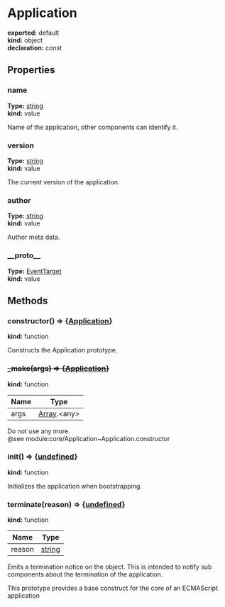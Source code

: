 # Application      
  
**exported:** default      
**kind:** object      
**declaration:** const      
## Properties      
  
### name        
  
**Type:** [string](https://developer.mozilla.org/en-US/docs/Web/JavaScript/Reference/Global_Objects/String)        
**kind:** value        
  
Name of the application, other components can identify it.        
  
### version        
  
**Type:** [string](https://developer.mozilla.org/en-US/docs/Web/JavaScript/Reference/Global_Objects/String)        
**kind:** value        
  
The current version of the application.        
  
### author        
  
**Type:** [string](https://developer.mozilla.org/en-US/docs/Web/JavaScript/Reference/Global_Objects/String)        
**kind:** value        
  
Author meta data.        
  
### \_\_proto\_\_        
  
**Type:** [EventTarget](./Module:-core::EventTarget#eventtarget)        
**kind:** value        
  
  
  
## Methods      
  
### constructor() => {[Application](./Module:-core::Application#application)}        
  
**kind:** function        
  
Constructs the Application prototype.        
  
  
### ~~_make(args) => {[Application](./Module:-core::Application#application)}~~        
  
**kind:** function        
  
| Name | Type |          
|------|------|          
| args | [Array](https://developer.mozilla.org/en-US/docs/Web/JavaScript/Reference/Global_Objects/Array).&lt;any&gt; |        
  
Do not use any more.        
@see module:core/Application~Application.constructor        
  
  
### init() => {[undefined](https://developer.mozilla.org/en-US/docs/Web/JavaScript/Reference/Global_Objects/undefined)}        
  
**kind:** function        
  
Initializes the application when bootstrapping.        
  
  
### terminate(reason) => {[undefined](https://developer.mozilla.org/en-US/docs/Web/JavaScript/Reference/Global_Objects/undefined)}        
  
**kind:** function        
  
| Name | Type |          
|------|------|          
| reason | [string](https://developer.mozilla.org/en-US/docs/Web/JavaScript/Reference/Global_Objects/String) |        
  
Emits a termination notice on the object. This is intended to notify sub components about the termination of the application.        
  
  
This prototype provides a base construct for the core of an ECMAScript application      
